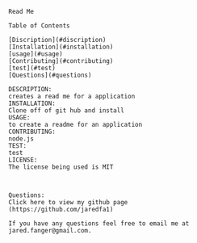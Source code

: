 
    Read Me

    Table of Contents

    [Discription](#discription)
    [Installation](#installation)
    [usage](#usage)
    [Contributing](#contributing)
    [test](#test)
    [Questions](#questions)

    DESCRIPTION:
    creates a read me for a application
    INSTALLATION:
    Clone off of git hub and install
    USAGE:
    to create a readme for an application
    CONTRIBUTING:
    node.js
    TEST:
    test
    LICENSE: 
    The license being used is MIT
    


    Questions:
    Click here to view my github page
    (https://github.com/jaredfa1)

    If you have any questions feel free to email me at jared.fanger@gmail.com.